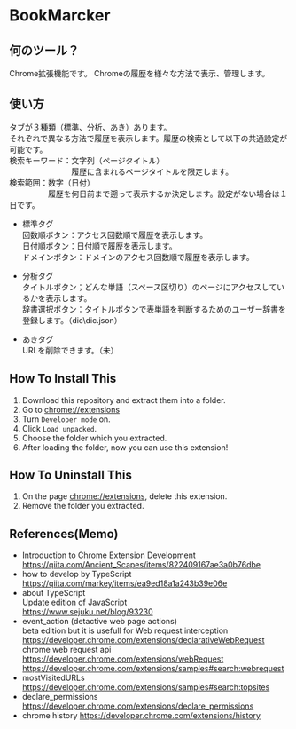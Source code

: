 # BookMarcker


## 何のツール？

Chrome拡張機能です。
Chromeの履歴を様々な方法で表示、管理します。

## 使い方

タブが３種類（標準、分析、あき）あります。<br>
それぞれで異なる方法で履歴を表示します。履歴の検索として以下の共通設定が可能です。<br>
検索キーワード：文字列（ページタイトル）<br>
　　　　　　　　履歴に含まれるページタイトルを限定します。<br>
検索範囲：数字（日付）<br>
　　　　　履歴を何日前まで遡って表示するか決定します。設定がない場合は１日です。<br>

- 標準タグ<br>
回数順ボタン：アクセス回数順で履歴を表示します。<br>
日付順ボタン：日付順で履歴を表示します。<br>
ドメインボタン：ドメインのアクセス回数順で履歴を表示します。<br>

- 分析タグ<br>
タイトルボタン；どんな単語（スペース区切り）のページにアクセスしているかを表示します。<br>
辞書選択ボタン：タイトルボタンで表単語を判断するためのユーザー辞書を登録します。（dic\dic.json）<br>

- あきタグ<br>
URLを削除できます。（未）<br>

## How To Install This

1. Download this repository and extract them into a folder.
2. Go to <chrome://extensions>
3. Turn `Developer mode` on.
4. Click `Load unpacked`.
5. Choose the folder which you extracted.
6. After loading the folder, now you can use this extension!

## How To Uninstall This

1. On the page <chrome://extensions>, delete this extension.
2. Remove the folder you extracted.

## References(Memo)
- Introduction to Chrome Extension Development
https://qiita.com/Ancient_Scapes/items/822409167ae3a0b76dbe
- how to develop by TypeScript<br>
https://qiita.com/markey/items/ea9ed18a1a243b39e06e
- about TypeScript<br>
Update edition of JavaScript<br>
https://www.sejuku.net/blog/93230
- event_action (detactive web page actions)<br>
beta edition but it is usefull for Web request interception <br>
https://developer.chrome.com/extensions/declarativeWebRequest<br>
chrome web request api<br>
https://developer.chrome.com/extensions/webRequest<br>
https://developer.chrome.com/extensions/samples#search:webrequest
- mostVisitedURLs
https://developer.chrome.com/extensions/samples#search:topsites
- declare_permissions
https://developer.chrome.com/extensions/declare_permissions
- chrome history
https://developer.chrome.com/extensions/history

